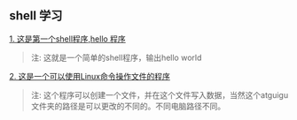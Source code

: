 ## shell 学习

[1. 这是第一个shell程序,hello 程序](./hello.sh) 
> 注: 这就是一个简单的shell程序，输出hello world

[2. 这是一个可以使用Linux命令操作文件的程序](./batch.sh)
> 注: 这个程序可以创建一个文件，并在这个文件写入数据，当然这个atguigu文件夹的路径是可以更改的不同的。不同电脑路径不同。

